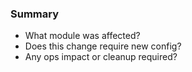 ### Summary
- What module was affected?
- Does this change require new config?
- Any ops impact or cleanup required?

